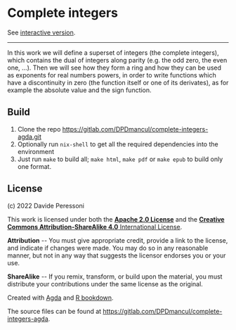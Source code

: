 # Complete integers

See [interactive version](https://dpdmancul.gitlab.io/complete-integers-agda/).

---

<!--README-->
In this work we will define a superset of integers (the complete integers),
which contains the dual of integers along parity (e.g. the odd zero, the even
one, ...). Then we will see how they form a ring and how they can be used as
exponents for real numbers powers, in order to write functions which have a
discontinuity in zero (the function itself or one of its derivates), as for
example the absolute value and the sign function.
<!--/README-->

## Build

1. Clone the repo <https://gitlab.com/DPDmancul/complete-integers-agda.git>
2. Optionally run `nix-shell` to get all the required dependencies into 
   the environment
3. Just run `make` to build all;
   `make html`, `make pdf` or `make epub` to build only one format.

## License
<!--LICENSE-->

(c\) 2022 Davide Peressoni

This work is licensed under both the
[**Apache 2.0 License**](https://www.apache.org/licenses/LICENSE-2.0)
and the
[**Creative Commons Attribution-ShareAlike 
4.0** International License](http://creativecommons.org/licenses/by-sa/4.0/).

**Attribution** -- You must give appropriate credit, provide a link to the
license, and indicate if changes were made. You may do so in any reasonable
manner, but not in any way that suggests the licensor endorses you or your use.

**ShareAlike** -- If you remix, transform, or build upon the material, you must
distribute your contributions under the same license as the original.

Created with [Agda](https://wiki.portal.chalmers.se/agda)
and [R bookdown](https://bookdown.org).

The source files can be found at 
<https://gitlab.com/DPDmancul/complete-integers-agda>.
<!--/LICENSE-->
